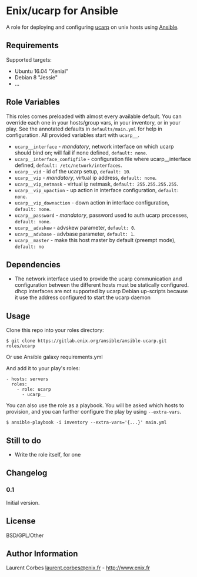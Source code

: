 Enix/ucarp for Ansible
==================

A role for deploying and configuring [ucarp](https://www.pureftpd.org/project/ucarp) on unix hosts using [Ansible](http://www.ansible.com/).


Requirements
------------

Supported targets:

- Ubuntu 16.04 "Xenial"
- Debian 8 "Jessie"
- ...


Role Variables
--------------

This roles comes preloaded with almost every available default. You can override each one in your hosts/group vars, in your inventory, or in your play. See the annotated defaults in `defaults/main.yml` for help in configuration. All provided variables start with `ucarp__`.

- `ucarp__interface` - *mandatory*, network interface on which ucarp should bind on; will fail if none defined, `default: none`.
- `ucarp__interface_configfile` - configuration file where ucarp__interface defined, `default: /etc/network/interfaces`.
- `ucarp__vid` - id of the ucarp setup, `default: 10`.
- `ucarp__vip` - *mandatory*, virtual ip address, `default: none`.
- `ucarp__vip_netmask` - virtual ip netmask, `default: 255.255.255.255`.
- `ucarp__vip_upaction` - up action in interface configuration, `default: none`.
- `ucarp__vip_downaction` - down action in interface configuration, `default: none`.
- `ucarp__password` - *mandatory*, password used to auth ucarp processes, `default: none`.
- `ucarp__advskew` - advskew parameter, `default: 0`.
- `ucarp__advbase` - advbase parameter, `default: 1`.
- `ucarp__master` - make this host master by default (preempt mode), `default: no`

Dependencies
------------

- The network interface used to provide the ucarp communication and configuration between the different hosts must be statically configured. dhcp interfaces are not supported by ucarp Debian up-scripts because it use the address configured to start the ucarp daemon

Usage
-----

Clone this repo into your roles directory:

    $ git clone https://gitlab.enix.org/ansible/ansible-ucarp.git roles/ucarp

Or use Ansible galaxy requirements.yml

And add it to your play's roles:

    - hosts: servers
      roles:
        - role: ucarp
          - ucarp__


You can also use the role as a playbook. You will be asked which hosts to provision, and you can further configure the play by using `--extra-vars`.

    $ ansible-playbook -i inventory --extra-vars='{...}' main.yml


Still to do
-----------

- Write the role itself, for one


Changelog
---------

### 0.1

Initial version.

License
-------

BSD/GPL/Other

Author Information
------------------

Laurent Corbes <laurent.corbes@enix.fr> - http://www.enix.fr
